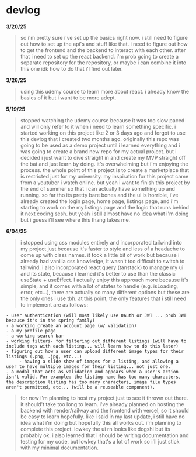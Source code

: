 # devlog
**3/20/25**

>so i'm pretty sure i've set up the basics right now. i still need to figure out how to set up the api's and stuff like that. i need to figure out how to get the frontend and the backend to interact with each other. after that i need to set up the react backend. i'm prob going to create a separate repository for the repository, or maybe i can combine it into this one idk how to do that i'l find out later.

**3/26/25**
>using this udemy course to learn more about react. i already know the basics of it but i want to be more adept.

**5/19/25**
>stopped watching the udemy course because it was too slow paced and will only refer to it when i need to learn something specific. i started working on this project like 2 or 3 days ago and forgot to use this devlog that i created two months ago. originally this repo was going to be used as a demo project until i learned everything and i was going to create a brand new repo for my actual project. but i decided i just want to dive straight in and create my MVP straight off the bat and just learn by doing. it's overwhelming but i'm enjoying the process. the whole point of this project is to create a marketplace that is restricted just for my university. my inspiration for this project came from a youtuber i watch online. but yeah i want to finish this project by the end of summer so that i can actually have something up and running. so far tho its pretty bare bones and the ui is horrible, i've already created the login page, home page, listings page, and i'm starting to work on the my listings page and the logic that runs behind it next coding sesh. but yeah i still almost have no idea what i'm doing but i guess i'll see where this thang takes me. 

**6/04/25**
>i stopped using css modules entirely and incorporated tailwind into my project just because it's faster to style and less of a headache to come up with class names. it took a little bit of work but because i already had vanilla css knowledge, it wasn't too difficult to switch to tailwind. i also incorporated react query (tanstack) to manage my ui and its state, because i learned it's better to use than the classic useState + useEffect. I actually enjoy this approach more because it's simple, and it comes with a lot of states to handle (e.g. isLoading, error, etc...), there are actually so many different options but these are the only ones i use tbh. at this point, the only features that i still need to implement are as follows:

    - user authentication (will most likely use 0Auth or JWT ... prob JWT because it's in the spring family)
    - a working create an account page (w/ validation)
    - a my profile page
    - a working search bar
    - working filters- for filtering out different listings (will have to include tags with each listing... will learn how to do this later)
    - figuring out how a user can upload different image types for their listings (.png, .jpg, etc...)
         - having a slide show of images for a listing, and allowing a user to have multiple images for their listing... not just one.
    - a modal that acts as validation and appears when a user's action isn't valid. For example: the listing name has too many characters, the description listing has too many characters, image file types aren't permitted, etc... (will be a reuseable component).

>for now i'm planning to host my project just to see it thrown out there. it should't take too long to learn. i've already planned on hosting the backend with render/railway and the frontend with vercel, so it should be easy to learn hopefully. like i said in my last update, i still have no idea what i'm doing but hopefully this all works out. i'm planning to complete this project. lowkey the ui rn looks like dogshi but its probably ok. i also learned that i should be writing documentation and testing for my code, but lowkey that's a lot of work so i'll just stick with my minimal documentation.